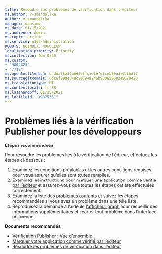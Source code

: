 ```yaml
---
title: Résoudre les problèmes de vérification dans l’éditeur
ms.author: v-smandalika
author: v-smandalika
manager: dansimp
ms.date: 01/15/2021
ms.audience: Admin
ms.topic: article
ms.service: o365-administration
ROBOTS: NOINDEX, NOFOLLOW
localization_priority: Priority
ms.collection: Adm_O365
ms.custom:
- "9004323"
- "7712"
ms.openlocfilehash: d4d0a78256a869ef4c1e19fe1ceb590824b10817
ms.sourcegitcommit: 6dc6f999e840c90694a246b90062950205679420
ms.translationtype: HT
ms.contentlocale: fr-FR
ms.lasthandoff: 01/15/2021
ms.locfileid: "49875361"
---
```

# <a name="issues-related-to-publisher-verification-for-developers"></a>Problèmes liés à la vérification Publisher pour les développeurs

**Étapes recommandées** 

Pour résoudre les problèmes liés à la vérification de l’éditeur, effectuez les étapes ci-dessous :

1. Examinez les conditions préalables et les autres conditions requises pour vous assurer qu’elles sont toutes remplies.
2. Examinez les instructions pour [marquer une application comme vérifié par l’éditeur](https://docs.microsoft.com/azure/active-directory/develop/mark-app-as-publisher-verified) et assurez-vous que toutes les étapes ont été effectuées correctement.
3. Examinez la liste des [problèmes courants](https://docs.microsoft.com/azure/active-directory/develop/troubleshoot-publisher-verification#common-issues) et suivez les étapes recommandées si vous avez un problème dans une telle liste.
4. Reproduisez la demande à l’aide de [l’afficheur graph](https://docs.microsoft.com/azure/active-directory/develop/troubleshoot-publisher-verification#making-microsoft-graph-api-calls) pour recueillir des informations supplémentaires et écarter tout problème dans l’interface utilisateur.

**Documents recommandés**

- [Vérification Publisher : Vue d’ensemble](https://docs.microsoft.com/azure/active-directory/develop/publisher-verification-overview) 
- [Marquer votre application comme vérifié par l’éditeur](https://docs.microsoft.com/azure/active-directory/develop/mark-app-as-publisher-verified) 
- [Résoudre les problèmes de vérification dans l’éditeur](https://docs.microsoft.com/azure/active-directory/develop/troubleshoot-publisher-verification)

